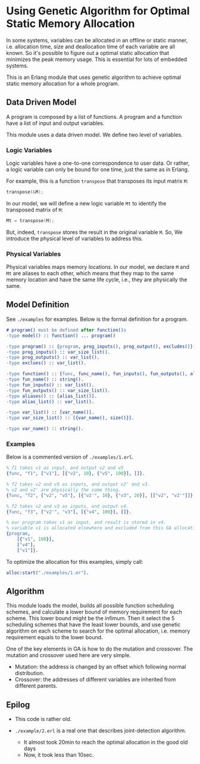 # Using Genetic Algorithm for Optimal Static Memory Allocation

In some systems, variables can be allocated in an offline or static manner, i.e. allocation
time, size and deallocation time of each variable are all known. So it's possible to
figure out a optimal static allocation that minimizes the peak memory usage. This is 
essential for lots of embedded systems.

This is an Erlang module that uses genetic algorithm to achieve optimal static memory
allocation for a whole program.

## Data Driven Model

A program is composed by a list of functions. A program and a function have a list of
input and output variables.

This module uses a data driven model. We define two level of variables. 

### Logic Variables

Logic variables have a one-to-one correspondence to user data. Or rather, 
a logic variable can only be bound for one time, just the same as in Erlang.

For example, this is a function `transpose` that transposes its input matrix `M`: 

```C
transpose(&M);
```

In our model, we will define a new logic variable `Mt` to identify the transposed
matrix of `M`:

```C
Mt = transpose(M);
```

But, indeed, `transpose` stores the result in the original variable `M`. So, We
introduce the physical level of variables to address this.

### Physical Variables

Physical variables maps memory locations. In our model, we
declare `M` and `Mt` are aliases to each other, which means that they map to the
same memory location and have the same life cycle, i.e., they are physically the same.

## Model Definition

See `./examples` for examples. Below is the formal definition for a program.

```Erlang
# program() must be defined after function()s
-type model() :: function() ... program()

-type program() :: {program, prog_inputs(), prog_output(), excludes()}.
-type prog_inputs() :: var_size_list().
-type prog_outputs() :: var_list().
-type exclues() :: var_list().

-type function() :: {func, func_name(), fun_inputs(), fun_outputs(), aliases()}.
-type fun_name() :: string().
-type fun_inputs() :: var_list().
-type fun_outputs() :: var_size_list().
-type aliases() :: [alias_list()].
-type alias_list() :: var_list().

-type var_list() :: [var_name()].
-type var_size_list() :: [{var_name(), size()}].

-type var_name() :: string().
```

### Examples

Below is a commented version of `./examples/1.erl`.

```Erlang
% f1 takes v1 as input, and output v2 and v5
{func, "f1", ["v1"], [{"v2", 10}, {"v5", 100}], []}.

% f2 takes v2 and v5 as inputs, and output v2' and v3. 
% v2 and v2' are physically the same thing.
{func, "f2", ["v2", "v5"], [{"v2'", 10}, {"v3", 20}], [["v2", "v2'"]]}.

% f2 takes v2 and v3 as inputs, and output v4.
{func, "f3", ["v2'", "v3"], [{"v4", 100}], []}.

% our program takes v1 as input, and result is stored in v4.
% variable v1 is allocated elsewhere and excluded from this GA allocation procedure.
{program, 
    [{"v1", 100}], 
    ["v4"],
    ["v1"]}.
```

To optimize the allocation for this examples, simply call:

```Erlang
alloc:start("./examples/1.er").
```

## Algorithm

This module loads the model, builds all possible function scheduling schemes, and
calculate a lower bound of memory requirement for each scheme. This lower bound might
be the infimum. Then it select the 5 scheduling schemes that have the least lower
bounds, and use genetic algorithm on each scheme to search for the optimal allocation,
i.e. memory requirement equals to the lower bound.

One of the key elements in GA is how to do the mutation and crossover. The mutation
and crossover used here are very simple.

* Mutation: the address is changed by an offset which following normal distribution.
* Crossover: the addresses of different variables are inherited from different parents.

## Epilog

* This code is rather old. 
* `./example/2.erl` is a real one that describes joint-detection
algorithm.

    * It almost took 20min to reach the optimal allocation in the good old days
    * Now, it took less than 10sec.
